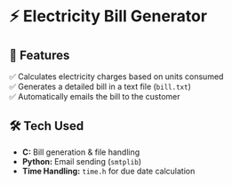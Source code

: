 # ⚡ Electricity Bill Generator  

## 📌 Features  
✅ Calculates electricity charges based on units consumed  
✅ Generates a detailed bill in a text file (`bill.txt`)  
✅ Automatically emails the bill to the customer  

## 🛠 Tech Used  
- **C:** Bill generation & file handling  
- **Python:** Email sending (`smtplib`)  
- **Time Handling:** `time.h` for due date calculation  
